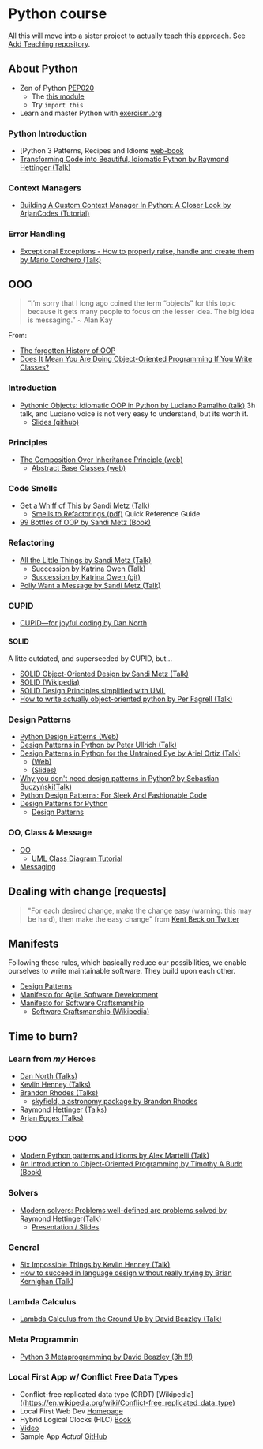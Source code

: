 # Python course

All this will move into a sister project to actually teach this approach. See [Add Teaching repository](https://github.com/cruisen/cli-calc/issues/17).

## About Python
* Zen of Python [PEP020](https://www.python.org/dev/peps/pep-0020/)
  * The [this module](https://stackoverflow.com/questions/37301273/attributes-of-python-module-this)
  * Try ```import this```
* Learn and master Python with [exercism.org](https://exercism.org/tracks/python)

### Python Introduction
* [Python 3 Patterns, Recipes and Idioms [web-book](https://python-3-patterns-idioms-test.readthedocs.io/en/latest/)
* [Transforming Code into Beautiful, Idiomatic Python by Raymond Hettinger (Talk)](https://www.youtube.com/watch?v=OSGv2VnC0go)

### Context Managers
* [Building A Custom Context Manager In Python: A Closer Look by ArjanCodes (Tutorial)](https://www.youtube.com/watch?v=14z_Tf3p2Mw)

### Error Handling
* [Exceptional Exceptions - How to properly raise, handle and create them by Mario Corchero (Talk)](https://www.youtube.com/watch?v=V2fGAv2R5j8)

## OOO

> “I’m sorry that I long ago coined the term “objects” for this topic because it gets many people to focus on the lesser idea. The big idea is messaging.”
~ Alan Kay

From:
* [The forgotten History of OOP](https://medium.com/javascript-scene/the-forgotten-history-of-oop-88d71b9b2d9f)
* [Does It Mean You Are Doing Object-Oriented Programming If You Write Classes?](https://igorfil.com/posts/oop-meaning/)

### Introduction
* [Pythonic Objects: idiomatic OOP in Python by Luciano Ramalho (talk)](https://www.youtube.com/watch?v=mUu_4k6a5-I) 3h talk, and Luciano voice is not very easy to understand, but its worth it.
  * [Slides (github)](https://github.com/ramalho/pyob)

### Principles
* [The Composition Over Inheritance Principle (web)](https://python-patterns.guide/gang-of-four/composition-over-inheritance/)
  * [Abstract Base Classes (web)](https://docs.python.org/3/library/abc.html)

### Code Smells
* [Get a Whiff of This by Sandi Metz (Talk)](https://www.youtube.com/watch?v=PJjHfa5yxlU)
  * [Smells to Refactorings (pdf)](https://people.scs.carleton.ca/~jeanpier/Fall2021/Topic%204-%20About%20Smells%20and%20Refactoring/1a-%20Smells%20to%20Refactorings.pdf)
    Quick Reference Guide
* [99 Bottles of OOP by Sandi Metz (Book)](https://sandimetz.com/99bottles)

### Refactoring
* [All the Little Things by Sandi Metz (Talk)](https://www.youtube.com/watch?v=8bZh5LMaSmE)
  * [Succession by Katrina Owen (Talk)](https://www.youtube.com/watch?v=59YClXmkCVM)
  * [Succession by Katrina Owen (git)](https://github.com/kytrinyx/succession)
* [Polly Want a Message by Sandi Metz (Talk)](https://www.youtube.com/watch?v=YtROlyWWhV0)

### CUPID
* [CUPID—for joyful coding by Dan North](https://dannorth.net/2022/02/10/cupid-for-joyful-coding/)

#### SOLID
A litte outdated, and superseeded by CUPID, but...
* [SOLID Object-Oriented Design by Sandi Metz (Talk)](https://www.youtube.com/watch?v=v-2yFMzxqwU)
* [SOLID (Wikipedia)](https://en.wikipedia.org/wiki/SOLID)
* [SOLID Design Principles simplified with UML](https://medium.com/@RikamPalkar/solid-design-principles-simplified-with-uml-8432a3406248)
* [How to write actually object-oriented python by Per Fagrell (Talk)](https://www.youtube.com/watch?v=VUvEDg30FyY)

### Design Patterns
* [Python Design Patterns (Web)](https://python-patterns.guide/)
* [Design Patterns in Python by Peter Ullrich (Talk)](https://www.youtube.com/watch?v=bsyjSW46TDg)
* [Design Patterns in Python for the Untrained Eye by Ariel Ortiz (Talk)](https://www.youtube.com/watch?v=o1FZ_Bd4DSM)
  * [(Web)](https://arielortiz.info/s201911/pycon2019/docs/design_patterns.html)
  * [(Slides)](https://docs.google.com/presentation/d/e/2PACX-1vQquDxG5_99RvxxKY8i8-DmpVM_3Ca76mU58Nf4sab25-bTY3kKjmMy3JihDtG0jVopZ-Or-BnIjNdX/pub?start=false&loop=false&delayms=3000&slide=id.g567ca5727c_0_67)
* [Why you don't need design patterns in Python? by Sebastian Buczyński(Talk)](https://www.youtube.com/watch?v=G5OeYHCJuv0)
* [Python Design Patterns: For Sleek And Fashionable Code](https://www.toptal.com/python/python-design-patterns)
* [Design Patterns for Python](https://refactoring.guru/design-patterns/python)
  * [Design Patterns](https://en.wikipedia.org/wiki/Design_Patterns)

### OO, Class & Message
* [OO](https://en.wikipedia.org/wiki/Object-oriented_programming)
  * [UML Class Diagram Tutorial](https://www.visual-paradigm.com/guide/uml-unified-modeling-language/uml-class-diagram-tutorial/)
* [Messaging](https://www.quora.com/Why-is-object-oriented-programming-more-about-messaging-than-objects)

## Dealing with change [requests]
>"For each desired change, make the change easy (warning: this may be hard), then make the easy change"
from [Kent Beck on Twitter](https://twitter.com/KentBeck/status/250733358307500032?ref_src=twsrc%5Etfw%7Ctwcamp%5Etweetembed%7Ctwterm%5E250733358307500032%7Ctwgr%5E%7Ctwcon%5Es1_&ref_url=https%3A%2F%2Fmokacoding.com%2Fblog%2Fhow-to-choose-what-to-refactor%2F)

## Manifests
Following these rules, which basically reduce our possibilities,
we enable ourselves to write maintainable software. They build upon each other.
* [Design Patterns](https://en.wikipedia.org/wiki/Design_Patterns)
* [Manifesto for Agile Software Development](https://agilemanifesto.org/)
* [Manifesto for Software Craftsmanship](https://manifesto.softwarecraftsmanship.org/)
  * [Software Craftsmanship (Wikipedia)](https://en.wikipedia.org/wiki/Software_craftsmanship)

## Time to burn?
### Learn from *my* Heroes
* [Dan North (Talks)](https://dannorth.net/talks/)
* [Kevlin Henney (Talks)](https://vimeo.com/channels/761265)
* [Brandon Rhodes (Talks)](https://rhodesmill.org/brandon/talks/)
  * [skyfield, a astronomy package by Brandon Rhodes](https://github.com/skyfielders/python-skyfield)
* [Raymond Hettinger (Talks)](https://www.youtube.com/results?search_query=%22Raymond+Hettinger%22)
* [Arjan Egges (Talks)](https://www.youtube.com/c/ArjanCodes)

### OOO
* [Modern Python patterns and idioms by Alex Martelli (Talk)](https://www.youtube.com/watch?v=LeuChRCByZc)
* [An Introduction to Object-Oriented Programming by Timothy A Budd (Book)](https://web.engr.oregonstate.edu/~budd/Books/oopintro3e/info/ReadMe.html)

### Solvers
* [Modern solvers: Problems well-defined are problems solved by Raymond Hettinger(Talk)](https://www.youtube.com/watch?v=_GP9OpZPUYc)
  * [Presentation / Slides](https://rhettinger.github.io/index.html)

### General
* [Six Impossible Things by Kevlin Henney (Talk)](https://www.youtube.com/watch?v=YoaZzIZFErI)
* [How to succeed in language design without really trying by Brian Kernighan (Talk)](https://www.youtube.com/watch?v=Sg4U4r_AgJU)

### Lambda Calculus
* [Lambda Calculus from the Ground Up by David Beazley (Talk)](https://www.youtube.com/watch?v=pkCLMl0e_0k)

### Meta Programmin
* [Python 3 Metaprogramming by David Beazley (3h !!!)](https://youtu.be/sPiWg5jSoZI)

### Local First App w/ Conflict Free Data Types
* Conflict-free replicated data type (CRDT) [Wikipedia]((https://en.wikipedia.org/wiki/Conflict-free_replicated_data_type)
* Local First Web Dev [Homepage](https://localfirstweb.dev)
* Hybrid Logical Clocks (HLC) [Book](https://martinfowler.com/articles/patterns-of-distributed-systems/hybrid-clock.html)
* [Video](https://youtu.be/DEcwa68f-jY?si=ShLO-zYzZY1e4Ve6)
* Sample App *Actual* [GitHub](https://github.com/actualbudget)

  
